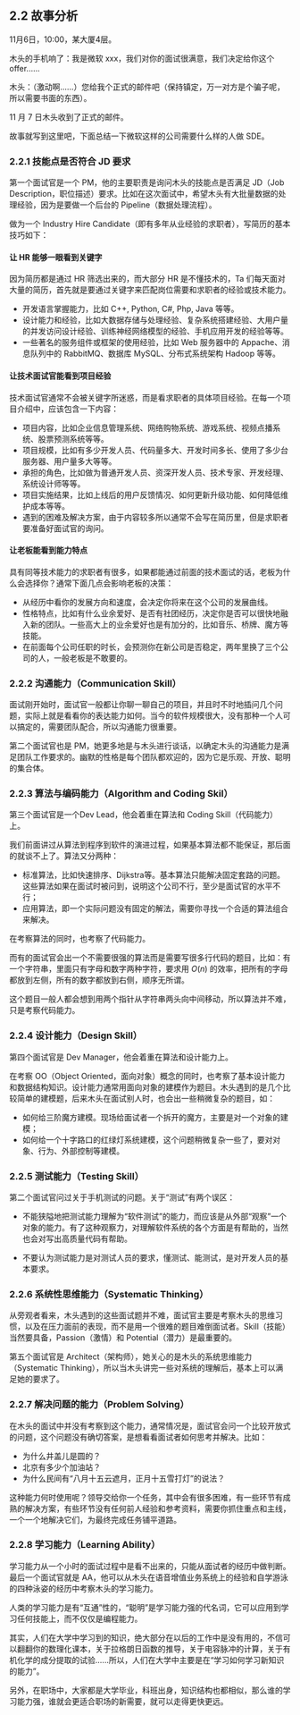 ## 2.2 故事分析

11月6日，10:00，某大厦4层。

木头的手机响了：我是微软 xxx，我们对你的面试很满意，我们决定给你这个 offer......

木头：（激动啊......）您给我个正式的邮件吧（保持镇定，万一对方是个骗子呢，所以需要书面的东西）。

11 月 7 日木头收到了正式的邮件。

故事就写到这里吧，下面总结一下微软这样的公司需要什么样的人做 SDE。

### 2.2.1 技能点是否符合 JD 要求

第一个面试官是一个 PM，他的主要职责是询问木头的技能点是否满足 JD（Job Description，职位描述）要求。比如在这次面试中，希望木头有大批量数据的处理经验，因为是要做一个后台的 Pipeline（数据处理流程）。

做为一个 Industry Hire Candidate（即有多年从业经验的求职者），写简历的基本技巧如下：

#### 让 HR 能够一眼看到关键字

因为简历都是通过 HR 筛选出来的，而大部分 HR 是不懂技术的，Ta 们每天面对大量的简历，首先就是要通过关键字来匹配岗位需要和求职者的经验或技术能力。

- 开发语言掌握能力，比如 C++, Python, C#, Php, Java 等等。
- 设计能力和经验，比如大数据存储与处理经验、复杂系统搭建经验、大用户量的并发访问设计经验、训练神经网络模型的经验、手机应用开发的经验等等。
- 一些著名的服务组件或框架的使用经验，比如 Web 服务器中的 Appache、消息队列中的 RabbitMQ、数据库 MySQL、分布式系统架构 Hadoop 等等。

#### 让技术面试官能看到项目经验

技术面试官通常不会被关键字所迷惑，而是看求职者的具体项目经验。在每一个项目介绍中，应该包含一下内容：

- 项目内容，比如企业信息管理系统、网络购物系统、游戏系统、视频点播系统、股票预测系统等等。
- 项目规模，比如有多少开发人员、代码量多大、开发时间多长、使用了多少台服务器、用户量多大等等。
- 承担的角色，比如做为普通开发人员、资深开发人员、技术专家、开发经理、系统设计师等等。
- 项目实施结果，比如上线后的用户反馈情况、如何更新升级功能、如何降低维护成本等等。
- 遇到的困难及解决方案，由于内容较多所以通常不会写在简历里，但是求职者要准备好面试官的询问。

#### 让老板能看到能力特点

具有同等技术能力的求职者有很多，如果都能通过前面的技术面试的话，老板为什么会选择你？通常下面几点会影响老板的决策：

- 从经历中看你的发展方向和速度，会决定你将来在这个公司的发展曲线。
- 性格特点，比如有什么业余爱好、是否有社团经历，决定你是否可以很快地融入新的团队。一些高大上的业余爱好也是有加分的，比如音乐、桥牌、魔方等技能。
- 在前面每个公司任职的时长，会预测你在新公司是否稳定，两年里换了三个公司的人，一般老板是不敢要的。


### 2.2.2 沟通能力（Communication Skill）
    
面试刚开始时，面试官一般都让你聊一聊自己的项目，并且时不时地插问几个问题，实际上就是看看你的表达能力如何。当今的软件规模很大，没有那种一个人可以搞定的，需要团队配合，所以沟通能力很重要。
   
第二个面试官也是 PM，她更多地是与木头进行谈话，以确定木头的沟通能力是满足团队工作要求的。幽默的性格是每个团队都欢迎的，因为它是乐观、开放、聪明的集合体。


### 2.2.3 算法与编码能力（Algorithm and Coding Skil）
   
第三个面试官是一个Dev Lead，他会着重在算法和 Coding Skill（代码能力）上。

我们前面讲过从算法到程序到软件的演进过程，如果基本算法都不能保证，那后面的就谈不上了。算法又分两种：
   - 标准算法，比如快速排序、Dijkstra等。基本算法只能解决固定套路的问题。这些算法如果在面试时被问到，说明这个公司不行，至少是面试官的水平不行；
   - 应用算法，即一个实际问题没有固定的解法，需要你寻找一个合适的算法组合来解决。

在考察算法的同时，也考察了代码能力。

而有的面试官会出一个不需要很强的算法而是需要写很多行代码的题目，比如：有一个字符串，里面只有字母和数字两种字符，要求用 $O(n)$ 的效率，把所有的字母都放到左侧，所有的数字都放到右侧，顺序无所谓。

这个题目一般人都会想到用两个指针从字符串两头向中间移动，所以算法并不难，只是考察代码能力。

### 2.2.4 设计能力（Design Skill）

第四个面试官是 Dev Manager，他会着重在算法和设计能力上。

在考察 OO（Object Oriented，面向对象）概念的同时，也考察了基本设计能力和数据结构知识。设计能力通常用面向对象的建模作为题目。木头遇到的是几个比较简单的建模题，后来木头在面试别人时，也会出一些稍微复杂的题目，如：
   - 如何给三阶魔方建模。现场给面试者一个拆开的魔方，主要是对一个对象的建模；
   - 如何给一个十字路口的红绿灯系统建模，这个问题稍微复杂一些了，要对对象、行为、外部控制等建模。

### 2.2.5 测试能力（Testing Skill）

第二个面试官问过关于手机测试的问题。关于“测试”有两个误区：

   - 不能狭隘地把测试能力理解为“软件测试”的能力，而应该是从外部“观察”一个对象的能力。有了这种观察力，对理解软件系统的各个方面是有帮助的，当然也会对写出高质量代码有帮助。

   - 不要认为测试能力是对测试人员的要求，懂测试、能测试，是对开发人员的基本要求。
   
### 2.2.6 系统性思维能力（Systematic Thinking）
   
从旁观者看来，木头遇到的这些面试题并不难，面试官主要是考察木头的思维习惯，以及在压力面前的表现，而不是用一个很难的题目难倒面试者。Skill（技能）当然要具备，Passion（激情）和 Potential（潜力）是最重要的。

第五个面试官是 Architect（架构师），她关心的是木头的系统思维能力（Systematic Thinking），所以当木头讲完一些对系统的理解后，基本上可以满足她的要求了。


### 2.2.7 解决问题的能力（Problem Solving）

在木头的面试中并没有考察到这个能力，通常情况是，面试官会问一个比较开放式的问题，这个问题没有确切答案，是想看看面试者如何思考并解决。比如：
   - 为什么井盖儿是圆的？
   - 北京有多少个加油站？
   - 为什么民间有“八月十五云遮月，正月十五雪打灯”的说法？

这种能力何时使用呢？领导交给你一个任务，其中会有很多困难，有一些环节有成熟的解决方案，有些环节没有任何前人经验和参考资料，需要你抓住重点和主线，一个一个地解决它们，为最终完成任务铺平道路。


### 2.2.8 学习能力（Learning Ability）

学习能力从一个小时的面试过程中是看不出来的，只能从面试者的经历中做判断。最后一个面试官就是 AA，他可以从木头在语音增值业务系统上的经验和自学游泳的四种泳姿的经历中考察木头的学习能力。

人类的学习能力是有“互通”性的，“聪明”是学习能力强的代名词，它可以应用到学习任何技能上，而不仅仅是编程能力。

其实，人们在大学中学习到的知识，绝大部分在以后的工作中是没有用的，不信可以翻翻你的数理化课本，关于拉格朗日函数的推导，关于电容脉冲的计算，关于有机化学的成分提取的试验......所以，人们在大学中主要是在“学习如何学习新知识的能力”。

另外，在职场中，大家都是大学毕业，科班出身，知识结构也都相似，那么谁的学习能力强，谁就会更适合职场的新需要，就可以走得更快更远。
